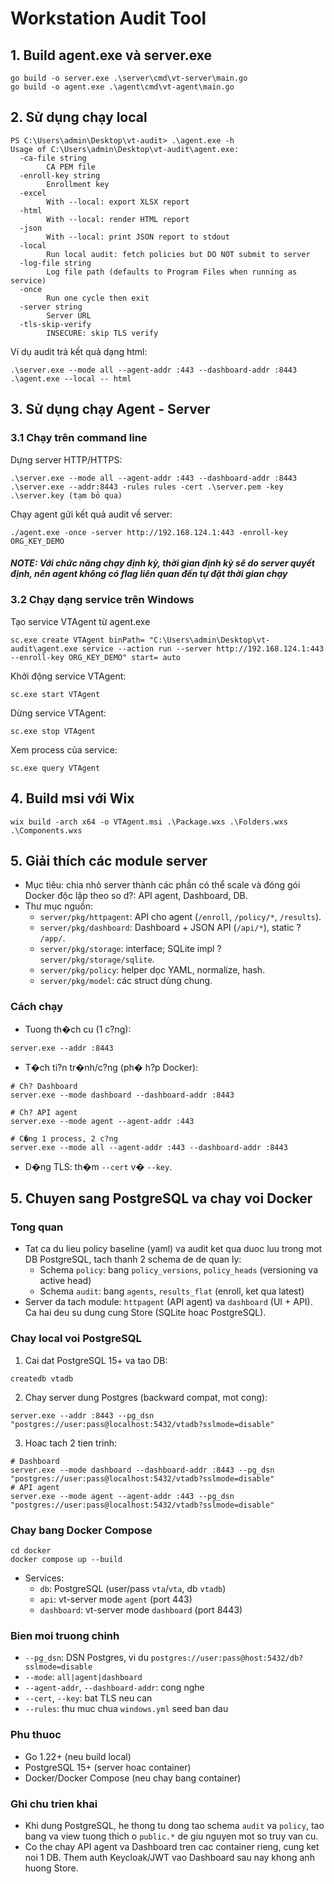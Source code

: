 # Workstation Audit Tool

## 1. Build agent.exe và server.exe
```
go build -o server.exe .\server\cmd\vt-server\main.go
go build -o agent.exe .\agent\cmd\vt-agent\main.go
```

## 2. Sử dụng chạy local
```
PS C:\Users\admin\Desktop\vt-audit> .\agent.exe -h
Usage of C:\Users\admin\Desktop\vt-audit\agent.exe:
  -ca-file string
        CA PEM file
  -enroll-key string
        Enrollment key
  -excel
        With --local: export XLSX report
  -html
        With --local: render HTML report
  -json
        With --local: print JSON report to stdout
  -local
        Run local audit: fetch policies but DO NOT submit to server      
  -log-file string
        Log file path (defaults to Program Files when running as service)
  -once
        Run one cycle then exit
  -server string
        Server URL
  -tls-skip-verify
        INSECURE: skip TLS verify
```

Ví dụ audit trả kết quả dạng html:
```
.\server.exe --mode all --agent-addr :443 --dashboard-addr :8443 
.\agent.exe --local -- html
```

## 3. Sử dụng chạy Agent - Server
### 3.1 Chạy trên command line
Dựng server HTTP/HTTPS:
```
.\server.exe --mode all --agent-addr :443 --dashboard-addr :8443 
.\server.exe --addr:8443 -rules rules -cert .\server.pem -key .\server.key (tạm bỏ qua)
```
Chạy agent gửi kết quả audit về server:
```
./agent.exe -once -server http://192.168.124.1:443 -enroll-key ORG_KEY_DEMO
```
##### NOTE: Với chức năng chạy định kỳ, thời gian định kỳ sẽ do server quyết định, nên agent không có flag liên quan đến tự đặt thời gian chạy

### 3.2 Chạy dạng service trên Windows
Tạo service VTAgent từ agent.exe
```
sc.exe create VTAgent binPath= "C:\Users\admin\Desktop\vt-audit\agent.exe service --action run --server http://192.168.124.1:443 --enroll-key ORG_KEY_DEMO" start= auto
```
Khởi động service VTAgent:
```
sc.exe start VTAgent
```
Dừng service VTAgent:
```
sc.exe stop VTAgent 
```
Xem process của service:
```
sc.exe query VTAgent
```

## 4. Build msi với Wix
```
wix build -arch x64 -o VTAgent.msi .\Package.wxs .\Folders.wxs .\Components.wxs
```
## 5. Giải thích các module server

- Mục tiêu: chia nhỏ server thành các phần có thể scale và đóng gói Docker độc lập theo so d?: API agent, Dashboard, DB.
- Thư mục nguồn:
  - `server/pkg/httpagent`: API cho agent (`/enroll`, `/policy/*`, `/results`).
  - `server/pkg/dashboard`: Dashboard + JSON API (`/api/*`), static ? `/app/`.
  - `server/pkg/storage`: interface; SQLite impl ? `server/pkg/storage/sqlite`.
  - `server/pkg/policy`: helper dọc YAML, normalize, hash.
  - `server/pkg/model`: các struct dùng chung.

### Cách chạy

- Tuong th�ch cu (1 c?ng):
```
server.exe --addr :8443
```

- T�ch ti?n tr�nh/c?ng (ph� h?p Docker):
```
# Ch? Dashboard
server.exe --mode dashboard --dashboard-addr :8443

# Ch? API agent
server.exe --mode agent --agent-addr :443

# C�ng 1 process, 2 c?ng
server.exe --mode all --agent-addr :443 --dashboard-addr :8443
```

- D�ng TLS: th�m `--cert` v� `--key`.

## 5. Chuyen sang PostgreSQL va chay voi Docker

### Tong quan
- Tat ca du lieu policy baseline (yaml) va audit ket qua duoc luu trong mot DB PostgreSQL, tach thanh 2 schema de de quan ly:
  - Schema `policy`: bang `policy_versions`, `policy_heads` (versioning va active head)
  - Schema `audit`: bang `agents`, `results_flat` (enroll, ket qua latest)
- Server da tach module: `httpagent` (API agent) va `dashboard` (UI + API). Ca hai deu su dung cung Store (SQLite hoac PostgreSQL).

### Chay local voi PostgreSQL
1) Cai dat PostgreSQL 15+ va tao DB:
```
createdb vtadb
```
2) Chay server dung Postgres (backward compat, mot cong):
```
server.exe --addr :8443 --pg_dsn "postgres://user:pass@localhost:5432/vtadb?sslmode=disable"
```
3) Hoac tach 2 tien trinh:
```
# Dashboard
server.exe --mode dashboard --dashboard-addr :8443 --pg_dsn "postgres://user:pass@localhost:5432/vtadb?sslmode=disable"
# API agent
server.exe --mode agent --agent-addr :443 --pg_dsn "postgres://user:pass@localhost:5432/vtadb?sslmode=disable"
```

### Chay bang Docker Compose
```
cd docker
docker compose up --build
```
- Services:
  - `db`: PostgreSQL (user/pass `vta`/`vta`, db `vtadb`)
  - `api`: vt-server mode `agent` (port 443)
  - `dashboard`: vt-server mode `dashboard` (port 8443)

### Bien moi truong chinh
- `--pg_dsn`: DSN Postgres, vi du `postgres://user:pass@host:5432/db?sslmode=disable`
- `--mode`: `all|agent|dashboard`
- `--agent-addr`, `--dashboard-addr`: cong nghe
- `--cert`, `--key`: bat TLS neu can
- `--rules`: thu muc chua `windows.yml` seed ban dau

### Phu thuoc
- Go 1.22+ (neu build local)
- PostgreSQL 15+ (server hoac container)
- Docker/Docker Compose (neu chay bang container)

### Ghi chu trien khai
- Khi dung PostgreSQL, he thong tu dong tao schema `audit` va `policy`, tao bang va view tuong thich o `public.*` de giu nguyen mot so truy van cu.
- Co the chay API agent va Dashboard tren cac container rieng, cung ket noi 1 DB. Them auth Keycloak/JWT vao Dashboard sau nay khong anh huong Store.
